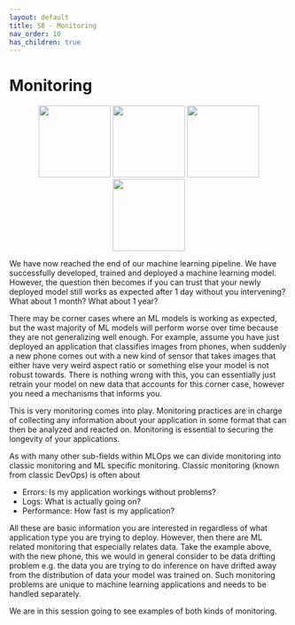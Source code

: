```yaml
---
layout: default
title: S8 - Monitoring
nav_order: 10
has_children: true
---
```


# Monitoring

<p align="center">
  <img src="../figures/icons/evidentlyai.png" width="130">
  <img src="../figures/icons/signoz.png" width="130">
  <img src="../figures/icons/opentelemetry.png" width="130">
  <img src="../figures/icons/monitoring.png" width="130">
</p>

We have now reached the end of our machine learning pipeline. We have successfully developed, trained and deployed a
machine learning model. However, the question then becomes if you can trust that your newly deployed model still works
as expected after 1 day without you intervening? What about 1 month? What about 1 year?

There may be corner cases where an ML models is working as expected, but the wast majority of ML models will perform
worse over time because they are not generalizing well enough. For example, assume you have just deployed an application
that classifies images from phones, when suddenly a new phone comes out with a new kind of sensor that takes images that
either have very weird aspect ratio or something else your model is not robust towards. There is nothing wrong with
this, you can essentially just retrain your model on new data that accounts for this corner case, however you need a
mechanisms that informs you.

This is very monitoring comes into play. Monitoring practices are in charge of collecting any information about your
application in some format that can then be analyzed and reacted on. Monitoring is essential to securing the longevity
of your applications.

As with many other sub-fields within MLOps we can divide monitoring into classic monitoring and ML specific monitoring.
Classic monitoring (known from classic DevOps) is often about

* Errors: Is my application workings without problems?
* Logs: What is actually going on?
* Performance: How fast is my application?

All these are basic information you are interested in regardless of what application type you are trying to deploy.
However, then there are ML related monitoring that especially relates data. Take the example above, with the new phone,
this we would in general consider to be data drifting problem e.g. the data you are trying to do inference on have
drifted away from the distribution of data your model was trained on. Such monitoring problems are unique to machine
learning applications and needs to be handled separately.

We are in this session going to see examples of both kinds of monitoring.
